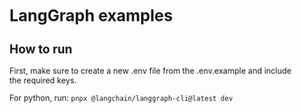 # LangGraph examples

## How to run
First, make sure to create a new .env file from the .env.example and include the required keys.

For python, run:
`pnpx @langchain/langgraph-cli@latest dev`